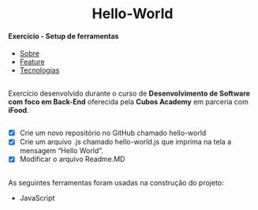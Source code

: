 <h1 style="text-align: center;">Hello-World </h1>

#### Exercício - Setup de ferramentas

- [Sobre](#Sobre)
- [Feature](#Feature)
- [Tecnologias](#Tecnologias)

## <a name="Sobre"></a>

Exercício desenvolvido durante o curso de **Desenvolvimento de Software com foco em Back-End** oferecida pela **Cubos Academy** em parceria com **iFood**.

## <a name="Feature"></a>
- [x] Crie um novo repositório no GitHub chamado hello-world
- [x] Crie um arquivo .js chamado hello-world.js que imprima na tela a mensagem “Hello World”.
- [X] Modificar o arquivo Readme.MD

## <a name="Tecnologias"></a>
As seguintes ferramentas foram usadas na construção do projeto:

- JavaScript
